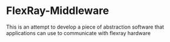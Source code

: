 # FlexRay-Middleware

This is an attempt to develop a piece of abstraction software that applications can use to communicate with flexray hardware
